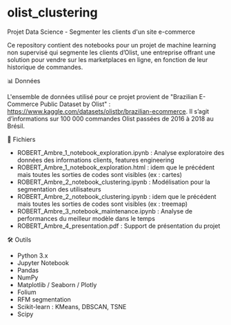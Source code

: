 # olist_clustering
Projet Data Science - Segmenter les clients d'un site e-commerce

Ce repository contient des notebooks pour un projet de machine learning non supervisé qui segmente les clients d’Olist, une entreprise offrant une solution pour vendre sur les marketplaces en ligne, en fonction de leur historique de commandes.


📊 Données

L'ensemble de données utilisé pour ce projet provient de "Brazilian E-Commerce Public Dataset by Olist" : https://www.kaggle.com/datasets/olistbr/brazilian-ecommerce.
Il s’agit d’informations sur 100 000 commandes Olist passées de 2016 à 2018 au Brésil.


📁 Fichiers

* ROBERT_Ambre_1_notebook_exploration.ipynb : Analyse exploratoire des données des informations clients, features engineering
* ROBERT_Ambre_1_notebook_exploration.html : idem que le précédent mais toutes les sorties de codes sont visibles (ex : cartes)
* ROBERT_Ambre_2_notebook_clustering.ipynb : Modélisation pour la segmentation des utilisateurs
* ROBERT_Ambre_2_notebook_clustering.ipynb : idem que le précédent mais toutes les sorties de codes sont visibles (ex : treemap)
* ROBERT_Ambre_3_notebook_maintenance.ipynb : Analyse de performances du meilleur modèle dans le temps
* ROBERT_Ambre_4_presentation.pdf : Support de présentation du projet


🛠️ Outils

* Python 3.x
* Jupyter Notebook
* Pandas
* NumPy
* Matplotlib / Seaborn / Plotly
* Folium
* RFM segmentation
* Scikit-learn : KMeans, DBSCAN, TSNE
* Scipy
